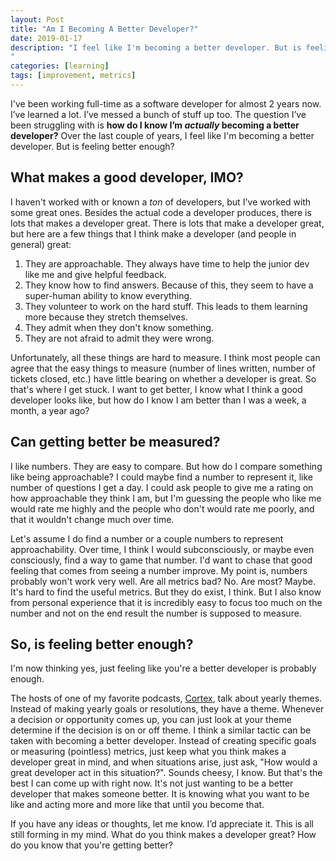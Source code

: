 ```yaml
---
layout: Post
title: "Am I Becoming A Better Developer?"
date: 2019-01-17
description: "I feel like I'm becoming a better developer. But is feeling better enough?
"
categories: [learning]
tags: [improvement, metrics]
---
```



I've been working full-time as a software developer for almost 2 years now. I’ve learned a lot. I’ve messed a bunch of stuff up too. The question I’ve been struggling with is **how do I know I’m *actually* becoming a better developer?** Over the last couple of years, I feel like I'm becoming a better developer. But is feeling better enough?

## What makes a good developer, IMO?

I haven't worked with or known a *ton* of developers, but I've worked with some great ones. Besides the actual code a developer produces, there is lots that makes a developer great. There is lots that make a developer great, but here are a few things that I think make a developer (and people in general) great:

1. They are approachable. They always have time to help the junior dev like me and give helpful feedback.
2. They know how to find answers. Because of this, they seem to have a super-human ability to know everything.
3. They volunteer to work on the hard stuff. This leads to them learning more because they stretch themselves.
4. They admit when they don't know something.
5. They are not afraid to admit they were wrong.

Unfortunately, all these things are hard to measure. I think most people can agree that the easy things to measure (number of lines written, number of tickets closed, etc.) have little bearing on whether a developer is great. So that's where I get stuck. I want to get better, I know what I think a good developer looks like, but how do I know I am better than I was a week, a month, a year ago?

## Can getting better be measured?

I like numbers. They are easy to compare. But how do I compare something like being approachable? I could maybe find a number to represent it, like number of questions I get a day. I could ask people to give me a rating on how approachable they think I am, but I'm guessing the people who like me would rate me highly and the people who don't would rate me poorly, and that it wouldn't change much over time. 

Let's assume I do find a number or a couple numbers to represent approachability. Over time, I think I would subconsciously, or maybe even consciously, find a way to game that number. I'd want to chase that good feeling that comes from seeing a number improve. My point is, numbers probably won't work very well. Are all metrics bad? No. Are most? Maybe. It's hard to find the useful metrics. But they do exist, I think. But I also know from personal experience that it is incredibly easy to focus too much on the number and not on the end result the number is supposed to measure.

## So, is feeling better enough?

I'm now thinking yes, just feeling like you're a better developer is probably enough. 

The hosts of one of my favorite podcasts, [Cortex](https://relay.fm/cortex), talk about yearly themes. Instead of making yearly goals or resolutions, they have a theme. Whenever a decision or opportunity comes up, you can just look at your theme determine if the decision is on or off theme. I think a similar tactic can be taken with becoming a better developer. Instead of creating specific goals or measuring (pointless) metrics, just keep what you think makes a developer great in mind, and when situations arise, just ask, "How would a great developer act in this situation?". Sounds cheesy, I know. But that's the best I can come up with right now. It's not just wanting to be a better developer that makes someone better. It is knowing what you want to be like and acting more and more like that until you become that.

If you have any ideas or thoughts, let me know. I’d appreciate it. This is all still forming in my mind. What do you think makes a developer great? How do you know that you're getting better?
